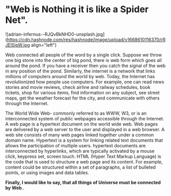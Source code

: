 # "Web is Nothing it is like a Spider Net".


![adrian-infernus--RJQvBkNHD0-unsplash.jpg](https://cdn.hashnode.com/res/hashnode/image/upload/v1668610116370/rRJElSjpW.jpg align="left")



Web connected all people of the word by a single click.
Suppose we throw one big stone into the center of big pond,
there is web form which goes all around the pond.
If you have a receiver then you catch the signal of the web in any position of the pond.
Similarly, the internet is a network that links millions of computers around the world by web.
Today, the Internet has revolutionized how people use computers. For example, one can read
news stories and movie reviews, check airline and railway schedules, book tickets, shop for
various items, find information on any subject, see street maps, get the weather forecast for
the city, and communicate with others through the Internet.

The World Wide Web- commonly referred to as WWW, W3, or is an interconnected system
of public webpages accessible through the Internet. A web page is a hypertext document
on the world wide web. Web pages are delivered by a web server to the user and 
displayed in a web browser. A web site consists of many web pages linked together under
a common domain name. Hypertext is a system for linking related text documents that
allows the participation of multiple users. hypertext documents are interconnected by
hyperlinks, which are typically activated by a mouse click, keypress set, screen touch.
HTML (Hyper Text Markup Language) is the code that is used to structure a web page and 
its content. For example, content could be structured within a set of paragraphs, a list of 
bulleted points, or using images and data tables.

**Finally, I would like to say, that all things of Universe must be connected by Web**..       